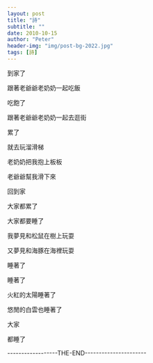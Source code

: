 ```yaml
---
layout: post
title: "詩"
subtitle: ""
date: 2010-10-15
author: "Peter"
header-img: "img/post-bg-2022.jpg"
tags: [詩]
---
```


到家了

跟著老爺爺老奶奶一起吃飯

吃飽了

跟著老爺爺老奶奶一起去逛街

累了

就去玩溜滑梯

老奶奶把我抱上板板

老爺爺幫我滑下來

回到家

大家都累了

大家都要睡了

我夢見和松鼠在樹上玩耍

又夢見和海豚在海裡玩耍

睡著了

睡著了

火紅的太陽睡著了

悠閒的白雲也睡著了

大家

都睡了

------------------THE-END----------------------